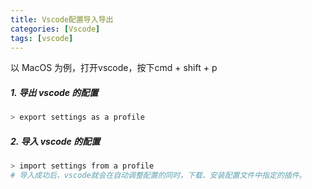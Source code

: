 ```yaml
---
title: Vscode配置导入导出
categories: [Vscode]
tags: [vscode]
---
```


以 MacOS 为例，打开vscode，按下cmd + shift + p

##### 1. 导出 vscode 的配置

```bash
> export settings as a profile
```

##### 2. 导入 vscode 的配置

```bash
> import settings from a profile
# 导入成功后，vscode就会在自动调整配置的同时，下载、安装配置文件中指定的插件。
```
